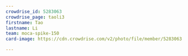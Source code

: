 ```yaml
---
crowdrise_id: 5283063
crowdrise_page: taoli3
firstname: Tao
lastname: Li
team: moca-spike-150
card-image: https://cdn.crowdrise.com/v2/photo/file/member/5283063

---
```

